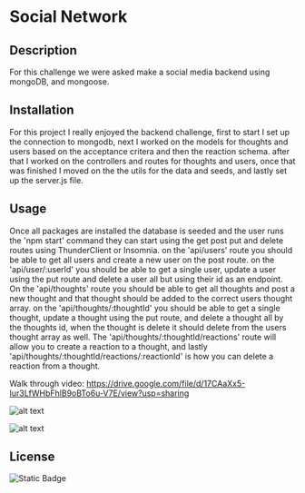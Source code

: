 # Social Network

## Description
For this challenge we were asked make a social media backend using mongoDB, and mongoose.

## Installation
For this project I really enjoyed the backend challenge, first to start I set up the connection to mongodb, next I worked on the models for thoughts and users based on the acceptance critera and then the reaction schema. after that I worked on the controllers and routes for thoughts and users, once that was finished I moved on the the utils for the data and seeds, and lastly set up the server.js file.

## Usage
Once all packages are installed the database is seeded and the user runs the 'npm start' command they can start using the get post put and delete routes using ThunderClient or Insomnia. on the 'api/users' route you should be able to get all users and create a new user on the post route. on the 'api/user/:userId' you should be able to get a single user, update a user using the put route and delete a user all but using their id as an endpoint. On the 'api/thoughts' route you should be able to get all thoughts and post a new thought and that thought should be added to the correct users thought array. on the 'api/thoughts/:thoughtId' you should be able to get a single thought, update a thought using the put route, and delete a thought all by the thoughts id, when the thought is delete it should delete from the users thought array as well. The 'api/thoughts/:thoughtId/reactions' route will allow you to create a reaction to a thought, and lastly 'api/thoughts/:thoughtId/reactions/:reactionId' is how you can delete a reaction from a thought.

Walk through video: https://drive.google.com/file/d/17CAaXx5-Iur3LfWHbFhlB9oBTo6u-V7E/view?usp=sharing

![alt text](<images/Screenshot 2024-04-29 at 4.16.23 PM.png>)

![alt text](<images/Screenshot 2024-04-29 at 4.16.35 PM.png>)

## License

![Static Badge](https://img.shields.io/badge/license-MIT-pink)
